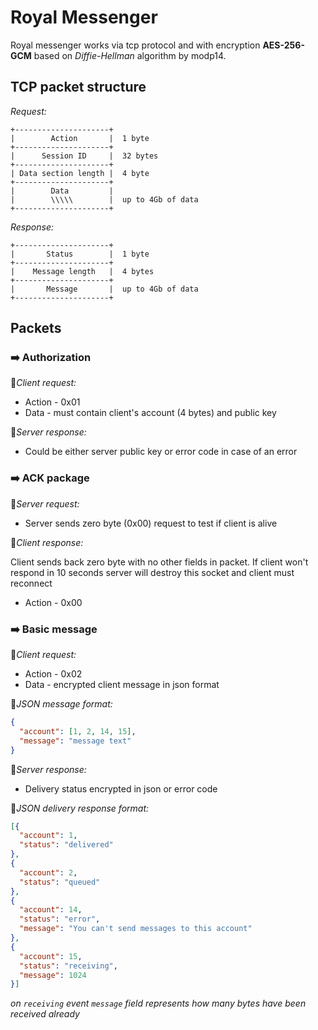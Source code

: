 Royal Messenger
===================

Royal messenger works via tcp protocol and with encryption **AES-256-GCM** based on _Diffie-Hellman_ algorithm by modp14.

TCP packet structure
----------------------
_Request:_
```
+---------------------+
|        Action       |  1 byte
+---------------------+
|      Session ID     |  32 bytes
+---------------------+
| Data section length |  4 byte
+---------------------+
|        Data         |
|        \\\\\        |  up to 4Gb of data
+---------------------+
```

_Response:_
```
+---------------------+
|       Status        |  1 byte
+---------------------+
|    Message length   |  4 bytes
+---------------------+
|       Message       |  up to 4Gb of data
+---------------------+
```

Packets
----------

### :arrow_right: Authorization


:small_orange_diamond:_Client request:_

+ Action - 0x01
+ Data - must contain client's account (4 bytes) and public key

:small_orange_diamond:_Server response:_

+ Could be either server public key or error code in case of an error

### :arrow_right: ACK package

:small_orange_diamond:_Server request:_

+ Server sends zero byte (0x00) request to test if client is alive

:small_orange_diamond:_Client response:_

Client sends back zero byte with no other fields in packet. If client won't respond in 10 seconds server will destroy this socket and client must reconnect
+ Action - 0x00

### :arrow_right: Basic message

:small_orange_diamond:_Client request:_

+ Action - 0x02
+ Data - encrypted client message in json format

:small_orange_diamond:_JSON message format:_

```json
{
  "account": [1, 2, 14, 15],
  "message": "message text"
}
```

:small_orange_diamond:_Server response:_

+ Delivery status encrypted in json or error code

:small_orange_diamond:_JSON delivery response format:_

```json
[{
  "account": 1,
  "status": "delivered"
},
{
  "account": 2,
  "status": "queued"
},
{
  "account": 14,
  "status": "error",
  "message": "You can't send messages to this account"
},
{
  "account": 15,
  "status": "receiving",
  "message": 1024
}]
```
_on `receiving` event `message` field represents how many bytes have been received already_
